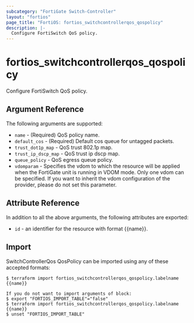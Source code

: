 ```yaml
---
subcategory: "FortiGate Switch-Controller"
layout: "fortios"
page_title: "FortiOS: fortios_switchcontrollerqos_qospolicy"
description: |-
  Configure FortiSwitch QoS policy.
---
```


# fortios_switchcontrollerqos_qospolicy
Configure FortiSwitch QoS policy.

## Argument Reference

The following arguments are supported:

* `name` - (Required) QoS policy name.
* `default_cos` - (Required) Default cos queue for untagged packets.
* `trust_dot1p_map` - QoS trust 802.1p map.
* `trust_ip_dscp_map` - QoS trust ip dscp map.
* `queue_policy` - QoS egress queue policy.
* `vdomparam` - Specifies the vdom to which the resource will be applied when the FortiGate unit is running in VDOM mode. Only one vdom can be specified. If you want to inherit the vdom configuration of the provider, please do not set this parameter.


## Attribute Reference

In addition to all the above arguments, the following attributes are exported:
* `id` - an identifier for the resource with format {{name}}.

## Import

SwitchControllerQos QosPolicy can be imported using any of these accepted formats:
```
$ terraform import fortios_switchcontrollerqos_qospolicy.labelname {{name}}

If you do not want to import arguments of block:
$ export "FORTIOS_IMPORT_TABLE"="false"
$ terraform import fortios_switchcontrollerqos_qospolicy.labelname {{name}}
$ unset "FORTIOS_IMPORT_TABLE"
```
